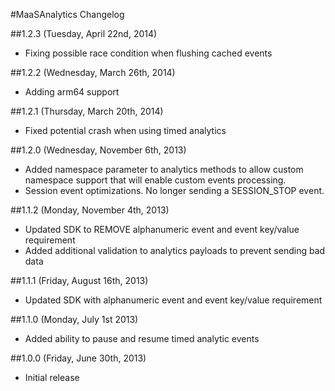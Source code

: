 #MaaSAnalytics Changelog

##1.2.3 (Tuesday, April 22nd, 2014)
 * Fixing possible race condition when flushing cached events

##1.2.2 (Wednesday, March 26th, 2014)
 * Adding arm64 support

##1.2.1 (Thursday, March 20th, 2014)
 * Fixed potential crash when using timed analytics

##1.2.0 (Wednesday, November 6th, 2013)
 * Added namespace parameter to analytics methods to allow custom namespace support that will enable custom events processing.
 * Session event optimizations. No longer sending a SESSION_STOP event.

##1.1.2 (Monday, November 4th, 2013)
 * Updated SDK to REMOVE alphanumeric event and event key/value requirement
 * Added additional validation to analytics payloads to prevent sending bad data

##1.1.1 (Friday, August 16th, 2013)
 * Updated SDK with alphanumeric event and event key/value requirement

##1.1.0 (Monday, July 1st 2013)
 * Added ability to pause and resume timed analytic events

##1.0.0 (Friday, June 30th, 2013)
 * Initial release